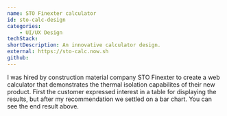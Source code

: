 ```yaml
---
name: STO Finexter calculator
id: sto-calc-design
categories:
    - UI/UX Design
techStack:
shortDescription: An innovative calculator design.
external: https://sto-calc.now.sh
github:
---
```


I was hired by construction material company STO Finexter to create a web
calculator that demonstrates the thermal isolation capabilites of their new
product. First the customer expressed interest in a table for displaying the
results, but after my recommendation we settled on a bar chart. You can see
the end result above.